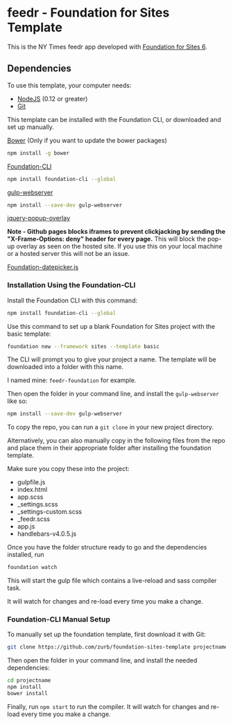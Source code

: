 # feedr - Foundation for Sites Template

This is the NY Times feedr app developed with [Foundation for Sites 6](http://foundation.zurb.com/sites).

## Dependencies

To use this template, your computer needs:

- [NodeJS](https://nodejs.org/en/) (0.12 or greater)
- [Git](https://git-scm.com/)

This template can be installed with the Foundation CLI, or downloaded and set up manually.

[Bower](http://bower.io/) (Only if you want to update the bower packages)
```bash
npm install -g bower
```

[Foundation-CLI](http://foundation.zurb.com/sites/docs/installation.html)
```bash
npm install foundation-cli --global
```

[gulp-webserver](https://www.npmjs.com/package/gulp-webserver)
```bash
npm install --save-dev gulp-webserver
```

[jquery-popup-overlay](https://github.com/vast-engineering/jquery-popup-overlay)

**Note - Github pages blocks iframes to prevent clickjacking by sending the "X-Frame-Options: deny" header for every page.**
This will block the pop-up overlay as seen on the hosted site.  If you use this on your local machine or a hosted server this will not be an issue.

[Foundation-datepicker.js](http://foundation-datepicker.peterbeno.com/example.html)



### Installation Using the Foundation-CLI

Install the Foundation CLI with this command:

```bash
npm install foundation-cli --global
```

Use this command to set up a blank Foundation for Sites project with the basic template:

```bash
foundation new --framework sites --template basic
```

The CLI will prompt you to give your project a name. The template will be downloaded into a folder with this name.

I named mine: ```feedr-foundation``` for example.

Then open the folder in your command line, and install the ```gulp-webserver``` like so:

```bash
npm install --save-dev gulp-webserver
```

To copy the repo, you can run a ```git clone``` in your new project directory.

Alternatively, you can also manually copy in the following files from the repo and place them in their appropriate folder after installing the foundation template.

Make sure you copy these into the project:

* gulpfile.js
* index.html
* app.scss
* _settings.scss
* _settings-custom.scss
* _feedr.scss
* app.js
* handlebars-v4.0.5.js

Once you have the folder structure ready to go and the dependencies installed, run

```bash
foundation watch
```

This will start the gulp file which contains a live-reload and sass compiler task. 

It will watch for changes and re-load every time you make a change.



### Foundation-CLI Manual Setup

To manually set up the foundation template, first download it with Git:

```bash
git clone https://github.com/zurb/foundation-sites-template projectname
```

Then open the folder in your command line, and install the needed dependencies:

```bash
cd projectname
npm install
bower install
```

Finally, run `npm start` to run the compiler. It will watch for changes and re-load every time you make a change.
